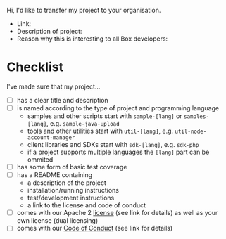 Hi, I'd like to transfer my project to your organisation.

* Link: 
* Description of project:
* Reason why this is interesting to all Box developers: 

# Checklist

I've made sure that my project...
- [ ] has a clear title and description
- [ ] is named according to the type of project and programming language
    * samples and other scripts start with `sample-[lang]` or `samples-[lang]`, e.g. `sample-java-upload`
    * tools and other utilities start with `util-[lang]`, e.g. `util-node-account-manager`
    * client libraries and SDKs start with `sdk-[lang]`, e.g. `sdk-php`
    * if a project supports multiple languages the `[lang]` part can be ommited
- [ ] has some form of basic test coverage 
- [ ] has a README containing
    * a description of the project
    * installation/running instructions
    * test/development instructions
    * a link to the license and code of conduct
- [ ] comes with our Apache 2 [license](https://git.dev.box.net/cbetta/box-community-guidelines/blob/master/LICENSE.md) (see link for details) as well as your own license (dual licensing)
- [ ] comes with our [Code of Conduct](https://git.dev.box.net/cbetta/box-community-guidelines/blob/master/.github/CODE_OF_CONDUCT.md) (see link for details)